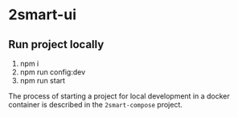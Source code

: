 # 2smart-ui

## Run project locally
1. npm i
2. npm run config:dev
3. npm run start

The process of starting a project for local development in a docker container is described in the `2smart-compose` project.
